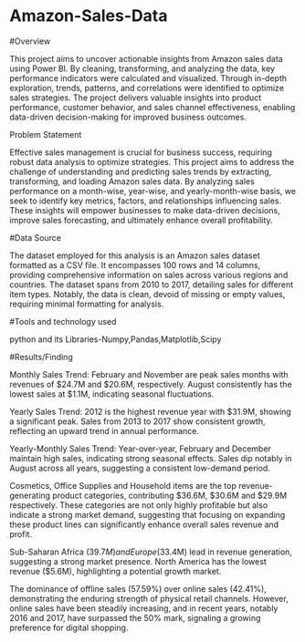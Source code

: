 # Amazon-Sales-Data
#Overview

This project aims to uncover actionable insights from Amazon sales data using Power BI. By cleaning, transforming, and analyzing the data, key performance indicators were calculated and visualized. Through in-depth exploration, trends, patterns, and correlations were identified to optimize sales strategies. The project delivers valuable insights into product performance, customer behavior, and sales channel effectiveness, enabling data-driven decision-making for improved business outcomes.

Problem Statement

Effective sales management is crucial for business success, requiring robust data analysis to optimize strategies. This project aims to address the challenge of understanding and predicting sales trends by extracting, transforming, and loading Amazon sales data. By analyzing sales performance on a month-wise, year-wise, and yearly-month-wise basis, we seek to identify key metrics, factors, and relationships influencing sales. These insights will empower businesses to make data-driven decisions, improve sales forecasting, and ultimately enhance overall profitability.

#Data Source

The dataset employed for this analysis is an Amazon sales dataset formatted as a CSV file. It encompasses 100 rows and 14 columns, providing comprehensive information on sales across various regions and countries. The dataset spans from 2010 to 2017, detailing sales for different item types. Notably, the data is clean, devoid of missing or empty values, requiring minimal formatting for analysis.

#Tools and technology used

python and its Libraries-Numpy,Pandas,Matplotlib,Scipy

#Results/Finding

Monthly Sales Trend: February and November are peak sales months with revenues of $24.7M and $20.6M, respectively. August consistently has the lowest sales at $1.1M, indicating seasonal fluctuations.

Yearly Sales Trend: 2012 is the highest revenue year with $31.9M, showing a significant peak. Sales from 2013 to 2017 show consistent growth, reflecting an upward trend in annual performance.

Yearly-Monthly Sales Trend: Year-over-year, February and December maintain high sales, indicating strong seasonal effects. Sales dip notably in August across all years, suggesting a consistent low-demand period.

Cosmetics, Office Supplies and Household items are the top revenue-generating product categories, contributing $36.6M, $30.6M and $29.9M respectively. These categories are not only highly profitable but also indicate a strong market demand, suggesting that focusing on expanding these product lines can significantly enhance overall sales revenue and profit.

Sub-Saharan Africa ($39.7M) and Europe ($33.4M) lead in revenue generation, suggesting a strong market presence. North America has the lowest revenue ($5.6M), highlighting a potential growth market.

The dominance of offline sales (57.59%) over online sales (42.41%), demonstrating the enduring strength of physical retail channels. However, online sales have been steadily increasing, and in recent years, notably 2016 and 2017, have surpassed the 50% mark, signaling a growing preference for digital shopping.



